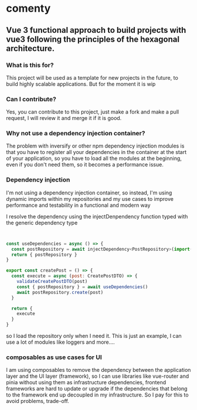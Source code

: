 # comenty

## Vue 3 functional approach to build projects with vue3 following the principles of the hexagonal architecture.

### What is this for?
This project will be used as a template for new projects in the future, to build highly scalable applications. But for the moment it is wip

### Can I contribute?
Yes, you can contribute to this project, just make a fork and make a pull request, I will review it and merge it if it is good.

### Why not use a dependency injection container?
The problem with inversify or other npm dependency injection modules is that you have to register all your dependencies in the container at the start of your application, so you have to load all the modules at the beginning, even if you don't need them, so it becomes a performance issue.
### Dependency injection
I'm not using a dependency injection container, so instead, I'm using dynamic imports within my repositories and my use cases to improve performance and testability in a functional and modern way

I resolve the dependency using the injectDenpendency function typed with the generic dependency type
```js


const useDependencies = async () => {
  const postRepository = await injectDependency<PostRepository>(import("@/core/post/infrastructure/localStoragePostRepository"));
  return { postRepository }
}

export const createPost = () => {
  const execute = async (post: CreatePostDTO) => {
    validateCreatePostDTO(post)
    const { postRepository } = await useDependencies()
    await postRepository.create(post)
  }

  return {
    execute
  }
}
```

so I load the repository only when I need it. This is just an example, I can use a lot of modules like loggers and more....

### composables as use cases for UI
I am using composables to remove the dependency between the application layer and the UI layer (framework), so I can use libraries like vue-router and pinia without using them as infrastructure dependencies, frontend frameworks are hard to update or upgrade if the dependencies that belong to the framework end up decoupled in my infrastructure. So I pay for this to avoid problems, trade-off.